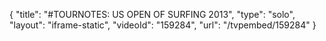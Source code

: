 {
    "title": "#TOURNOTES: US OPEN OF SURFING 2013",
    "type": "solo",
    "layout": "iframe-static",
    "videoId": "159284",
    "url": "\/tvpembed\/159284"
}